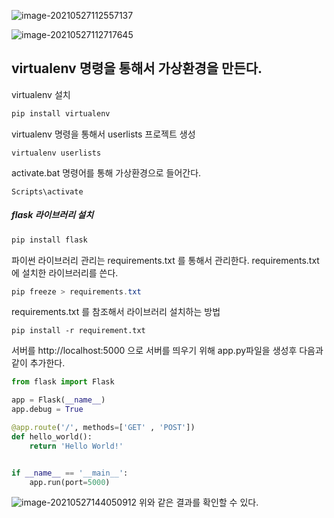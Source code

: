 ![image-20210527112557137](https://user-images.githubusercontent.com/25717861/119756391-729f6d00-bede-11eb-94ba-7ce05968d862.png)


![image-20210527112717645](https://user-images.githubusercontent.com/25717861/119756443-8519a680-bede-11eb-8b9f-cd46ec2e7791.png)


## virtualenv 명령을 통해서 가상환경을 만든다.
virtualenv 설치
```powershell
pip install virtualenv
```


virtualenv 명령을 통해서 userlists 프로젝트 생성
```
virtualenv userlists
```


activate.bat 명령어를 통해 가상환경으로 들어간다.
```
Scripts\activate
```


##### flask 라이브러리 설치
```powershell
pip install flask 
```


파이썬 라이브러리 관리는 requirements.txt 를 통해서 관리한다.
requirements.txt  에 설치한 라이브러리를 쓴다.
```powershell
pip freeze > requirements.txt
```


requirements.txt 를 참조해서 라이브러리 설치하는 방법
```
pip install -r requirement.txt
```


서버를 http://localhost:5000 으로 서버를 띄우기 위해 app.py파일을 생성후 다음과 같이 추가한다.
```python
from flask import Flask

app = Flask(__name__)
app.debug = True

@app.route('/', methods=['GET' , 'POST'])
def hello_world():
    return 'Hello World!'


if __name__ == '__main__':
    app.run(port=5000)
```



![image-20210527144050912](https://user-images.githubusercontent.com/25717861/119772114-a5a32a00-bef9-11eb-9b0f-3f48f7e2c980.png)
위와 같은 결과를 확인할 수 있다.